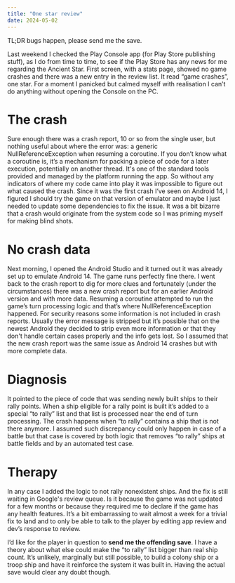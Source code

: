 ```yaml
---
title: "One star review"
date: 2024-05-02
---
```


TL;DR bugs happen, please send me the save.

Last weekend I checked the Play Console app (for Play Store publishing stuff), as I do from time to time, to see if the Play Store has any news for me regarding the Ancient Star. First screen, with a stats page, showed no game crashes and there was a new entry in the review list. It read “game crashes”, one star. For a moment I panicked but calmed myself with realisation I can’t do anything without opening the Console on the PC.

# The crash

Sure enough there was a crash report, 10 or so from the single user, but nothing useful about where the error was: a generic NullReferenceException when resuming a coroutine. If you don’t know what a coroutine is, it’s a mechanism for packing a piece of code for a later execution, potentially on another thread. It's one of the standard tools provided and managed by the platform running the app. So without any indicators of where my code came into play it was impossible to figure out what caused the crash. Since it was the first crash I’ve seen on Android 14, I figured I should try the game on that version of emulator and maybe I just needed to update some dependencies to fix the issue. It was a bit bizarre that a crash would originate from the system code so I was priming myself for making blind shots.

# No crash data

Next morning, I opened the Android Studio and it turned out it was already set up to emulate Android 14. The game runs perfectly fine there. I went back to the crash report to dig for more clues and fortunately (under the circumstances) there was a new crash report but for an earlier Android version and with more data. Resuming a coroutine attempted to run the game’s turn processing logic and that’s where NullReferenceException happened. For security reasons some information is not included in crash reports. Usually the error message is stripped but it’s possible that on the newest Android they decided to strip even more information or that they don't handle certain cases properly and the info gets lost. So I assumed that the new crash report was the same issue as Android 14 crashes but with more complete data.

# Diagnosis

It pointed to the piece of code that was sending newly built ships to their rally points. When a ship eligible for a rally point is built it’s added to a special “to rally” list and that list is processed near the end of turn processing. The crash happens when “to rally” contains a ship that is not there anymore. I assumed such discrepancy could only happen in case of a battle but that case is covered by both logic that removes “to rally” ships at battle fields and by an automated test case.

# Therapy

In any case I added the logic to not rally nonexistent ships. And the fix is still waiting in Google's review queue. Is it because the game was not updated for a few months or because they required me to declare if the game has any health features. It’s a bit embarrassing to wait almost a week for a trivial fix to land and to only be able to talk to the player by editing app review and dev’s response to review.

I’d like for the player in question to **send me the offending save**. I have a theory about what else could make the “to rally” list bigger than real ship count. It’s unlikely, marginally but still possible, to build a colony ship or a troop ship and have it reinforce the system it was built in. Having the actual save would clear any doubt though.
